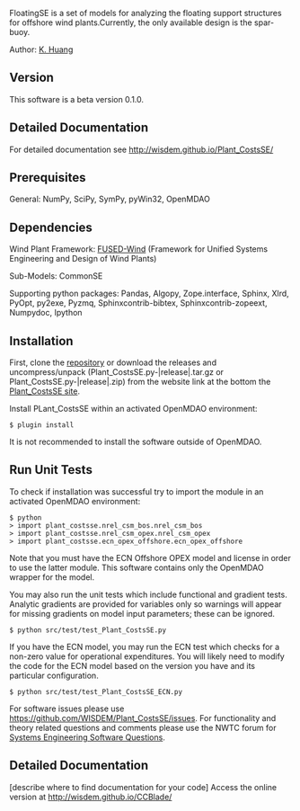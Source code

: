 FloatingSE is a set of models for analyzing the floating support structures for offshore wind plants.Currently, the only available design is the spar-buoy. 

Author: [K. Huang](mailto:yh393@cornell.edu)

## Version

This software is a beta version 0.1.0.

## Detailed Documentation

For detailed documentation see <http://wisdem.github.io/Plant_CostsSE/>

## Prerequisites

General: NumPy, SciPy, SymPy, pyWin32, OpenMDAO

## Dependencies

Wind Plant Framework: [FUSED-Wind](http://fusedwind.org) (Framework for Unified Systems Engineering and Design of Wind Plants)

Sub-Models: CommonSE

Supporting python packages: Pandas, Algopy, Zope.interface, Sphinx, Xlrd, PyOpt, py2exe, Pyzmq, Sphinxcontrib-bibtex, Sphinxcontrib-zopeext, Numpydoc, Ipython

## Installation

First, clone the [repository](https://github.com/WISDEM/Plant_CostsSE)
or download the releases and uncompress/unpack (Plant_CostsSE.py-|release|.tar.gz or Plant_CostsSE.py-|release|.zip) from the website link at the bottom the [Plant_CostsSE site](http://nwtc.nrel.gov/Plant_CostsSE).

Install PLant_CostsSE within an activated OpenMDAO environment:

	$ plugin install

It is not recommended to install the software outside of OpenMDAO.

## Run Unit Tests

To check if installation was successful try to import the module in an activated OpenMDAO environment:

	$ python
	> import plant_costsse.nrel_csm_bos.nrel_csm_bos
	> import plant_costsse.nrel_csm_opex.nrel_csm_opex
	> import plant_costsse.ecn_opex_offshore.ecn_opex_offshore

Note that you must have the ECN Offshore OPEX model and license in order to use the latter module.  This software contains only the OpenMDAO wrapper for the model.


You may also run the unit tests which include functional and gradient tests.  Analytic gradients are provided for variables only so warnings will appear for missing gradients on model input parameters; these can be ignored.

	$ python src/test/test_Plant_CostsSE.py

If you have the ECN model, you may run the ECN test which checks for a non-zero value for operational expenditures.  You will likely need to modify the code for the ECN model based on the version you have and its particular configuration.

	$ python src/test/test_Plant_CostsSE_ECN.py

For software issues please use <https://github.com/WISDEM/Plant_CostsSE/issues>.  For functionality and theory related questions and comments please use the NWTC forum for [Systems Engineering Software Questions](https://wind.nrel.gov/forum/wind/viewtopic.php?f=34&t=1002).


## Detailed Documentation

[describe where to find documentation for your code]
Access the online version at <http://wisdem.github.io/CCBlade/>



